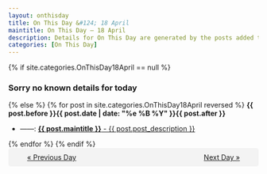 ```yaml
---
layout: onthisday
title: On This Day &#124; 18 April
maintitle: On This Day — 18 April
description: Details for On This Day are generated by the posts added to the website so the content is subject to changes/updates over time.
categories: [On This Day]
---
```


{% if site.categories.OnThisDay18April == null %}
<h3>Sorry no known details for today</h3>
{% else %}
{% for post in site.categories.OnThisDay18April reversed %}
<strong>{{ post.before }}{{ post.date | date: "%e %B %Y" }}{{ post.after }}</strong>
<ul>
<li> ——: <a class="{{ post.class }}" href="{{ post.url }}"><strong>{{ post.maintitle }}</strong> - {{ post.post_description }}</a></li>
</ul>
{% endfor %}
{% endif %}

<div style="background-color: #f3f3f3; padding: 10px; border-radius: 5px; text-align: center; display: flex; justify-content: space-evenly;">
<a href="/onthisday/04/04-17">« Previous Day</a>
<span style="visibility:hidden;">[ Visit Leap Year February 29 ]</span>
<a href="/onthisday/04/04-19">Next Day »</a>
</div>
